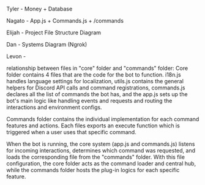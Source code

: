 Tyler - Money + Database

Nagato - App.js + Commands.js + /commands

Elijah - Project File Structure Diagram

Dan - Systems Diagram (Ngrok)

Levon - 


relationship between files in "core" folder and "commands" folder:
Core folder contains 4 files that are the code for the bot to function. i18n.js handles language settings for localization, utils.js contains the general helpers for Discord API calls and command registrations, commands.js declares all the list of commands the bot has, and the app.js sets up the bot's main logic like handling events and requests and routing the interactions and environment configs.

Commands folder contains the individual implementation for each command features and actions. Each files exports an execute function which is triggered when a user uses that specific command.

When the bot is running, the core system (app.js and commands.js) listens for incoming interactions, determines which command was requested, and loads the corresponding file from the "commands" folder. With this file configuration, the core folder acts as the command loader and central hub, while the commands folder hosts the plug-in logics for each specific feature.
